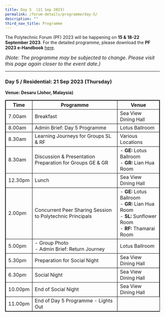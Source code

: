```yaml
---
title: Day 5  (21 Sep 2023)
permalink: /forum-details/programme/day-5/
description: ""
third_nav_title: Programme
---
```

The Polytechnic Forum (PF) 2023 will be happening on **15 &amp; 18-22 September 2023**. For the detailed programme, please download the&nbsp;**PF 2023 e-Handbook** [here](/files/pf%202023%20-%20e-handbook%20(updated%209%20sep).pdf).

<font size="-0.5"><i>(Note: The programme may be subjected to change. Please visit this page again closer to the event date.)</i></font>
<hr>

### **Day 5 / Residential: 21 Sep 2023 (Thursday)**
<b>Venue: Desaru (Johor, Malaysia)</b>

<style>
table, th, td {
  border:1px solid black;
}
</style>

<table style="width:100%">
  <tbody><tr>
    <th>Time</th>
    <th>Programme</th>
		<th>Venue</th>
  </tr>
  <tr>
    <td>7.00am</td>
    <td>Breakfast</td>
		<td>Sea View Dining Hall</td>
  </tr>
		<tr>
    <td>8.00am</td>
		<td>Admin Brief: Day 5 Programme</td>
			<td>Lotus Ballroom</td>
  </tr>
		<tr>
		<td>8.30am</td>
		<td>Learning Journeys for Groups SL &amp; RF</td>
			<td>Various Locations</td>
			</tr>
		<tr>
		<td>8.30am</td>
		<td>Discussion &amp; Presentation Preparation for Groups GE &amp; GR</td>
			<td>- <b>GE:</b> Lotus Ballroom<br>- <b>GR: </b>Lian Hua Room</td>
			</tr>
		<tr>
    <td>12.30pm</td>
		<td>Lunch</td>
			<td>Sea View Dining Hall</td>
					</tr>
		<tr>
    <td>2.00pm</td>
		<td>Concurrent Peer Sharing Session to Polytechnic
Principals</td>
		<td>- <b>GE:</b> Lotus Ballroom<br>- <b>GR:</b> Lian Hua Room<br>- <b>SL:</b> Sunflower Room<br>- <b>RF:</b> Thamarai Room</td>
  </tr>
		<tr>
			  <td>5.00pm</td>
		<td>- Group Photo<br>- Admin Brief: Return Journey</td>
		<td>Lotus Ballroom</td>
  </tr>
		<tr>
			<td>5.30pm</td>
			<td>Preparation for Social Night</td>
			<td>Sea View Dining Hall</td>
  </tr>
		<tr>
			<td>6.30pm</td>
    <td>Social Night</td>
			    <td>Sea View Dining Hall</td>
  </tr>
  <tr>
		<td>10.00pm</td>
    <td>End of Social Night</td>
		<td>Sea View Dining Hall</td>
  </tr>
  <tr>
				<td>11.00pm</td>
    <td>End of Day 5 Programme - Lights Out</td>
</tr></tbody></table>